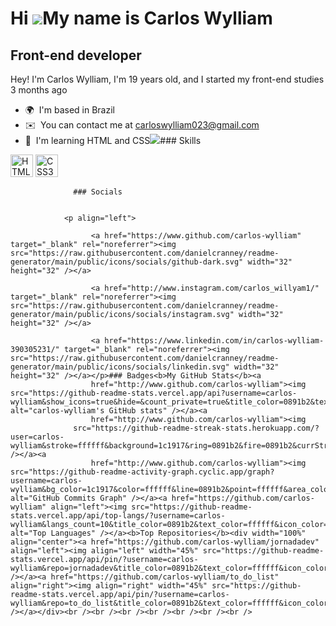 Hi ![](https://user-images.githubusercontent.com/18350557/176309783-0785949b-9127-417c-8b55-ab5a4333674e.gif)My name is Carlos Wylliam
======================================================================================================================================

Front-end developer
-------------------

Hey! I'm Carlos Wylliam, I'm 19 years old, and I started my front-end studies 3 months ago

*   🌍  I'm based in Brazil
*   ✉️  You can contact me at [carloswylliam023@gmail.com](mailto:carloswylliam023@gmail.com)
*   🧠  I'm learning HTML and CSS<a href="https://www.github.com/carlos-wylliam" target="_blank" rel="noreferrer"><img
                  src="https://img.shields.io/github/followers/carlos-wylliam?logo=github&style=for-the-badge&color=0891b2&labelColor=1c1917" /></a>### Skills 
<p align="left">
<a href="https://developer.mozilla.org/en-US/docs/Glossary/HTML5" target="_blank" rel="noreferrer"><img src="https://raw.githubusercontent.com/danielcranney/readme-generator/main/public/icons/skills/html5-colored.svg" width="36" height="36" alt="HTML5" /></a>
<a href="https://www.w3.org/TR/CSS/#css" target="_blank" rel="noreferrer"><img src="https://raw.githubusercontent.com/danielcranney/readme-generator/main/public/icons/skills/css3-colored.svg" width="36" height="36" alt="CSS3" /></a>
</p>
                    
                  ### Socials
                  
                  
                <p align="left">
                          
                      <a href="https://www.github.com/carlos-wylliam" target="_blank" rel="noreferrer"><img src="https://raw.githubusercontent.com/danielcranney/readme-generator/main/public/icons/socials/github-dark.svg" width="32" height="32" /></a>
                          
                      <a href="http://www.instagram.com/carlos_willyam1/" target="_blank" rel="noreferrer"><img src="https://raw.githubusercontent.com/danielcranney/readme-generator/main/public/icons/socials/instagram.svg" width="32" height="32" /></a>
                          
                      <a href="https://www.linkedin.com/in/carlos-wylliam-390305231/" target="_blank" rel="noreferrer"><img src="https://raw.githubusercontent.com/danielcranney/readme-generator/main/public/icons/socials/linkedin.svg" width="32" height="32" /></a></p>### Badges<b>My GitHub Stats</b><a
                      href="http://www.github.com/carlos-wylliam"><img src="https://github-readme-stats.vercel.app/api?username=carlos-wylliam&show_icons=true&hide=&count_private=true&title_color=0891b2&text_color=ffffff&icon_color=0891b2&bg_color=1c1917&hide_border=true&show_icons=true" alt="carlos-wylliam's GitHub stats" /></a><a
                      href="http://www.github.com/carlos-wylliam"><img
                  src="https://github-readme-streak-stats.herokuapp.com/?user=carlos-wylliam&stroke=ffffff&background=1c1917&ring=0891b2&fire=0891b2&currStreakNum=ffffff&currStreakLabel=0891b2&sideNums=ffffff&sideLabels=ffffff&dates=ffffff&hide_border=true" /></a><a
                      href="http://www.github.com/carlos-wylliam"><img src="https://github-readme-activity-graph.cyclic.app/graph?username=carlos-wylliam&bg_color=1c1917&color=ffffff&line=0891b2&point=ffffff&area_color=1c1917&area=true&hide_border=true&custom_title=GitHub%20Commits%20Graph" alt="GitHub Commits Graph" /></a><a href="https://github.com/carlos-wylliam" align="left"><img src="https://github-readme-stats.vercel.app/api/top-langs/?username=carlos-wylliam&langs_count=10&title_color=0891b2&text_color=ffffff&icon_color=0891b2&bg_color=1c1917&hide_border=true&locale=en&custom_title=Top%20%Languages" alt="Top Languages" /></a><b>Top Repositories</b><div width="100%" align="center"><a href="https://github.com/carlos-wylliam/jornadadev" align="left"><img align="left" width="45%" src="https://github-readme-stats.vercel.app/api/pin/?username=carlos-wylliam&repo=jornadadev&title_color=0891b2&text_color=ffffff&icon_color=0891b2&bg_color=1c1917&hide_border=true&locale=en" /></a><a href="https://github.com/carlos-wylliam/to_do_list" align="right"><img align="right" width="45%" src="https://github-readme-stats.vercel.app/api/pin/?username=carlos-wylliam&repo=to_do_list&title_color=0891b2&text_color=ffffff&icon_color=0891b2&bg_color=1c1917&hide_border=true&locale=en" /></a></div><br /><br /><br /><br /><br /><br /><br />
